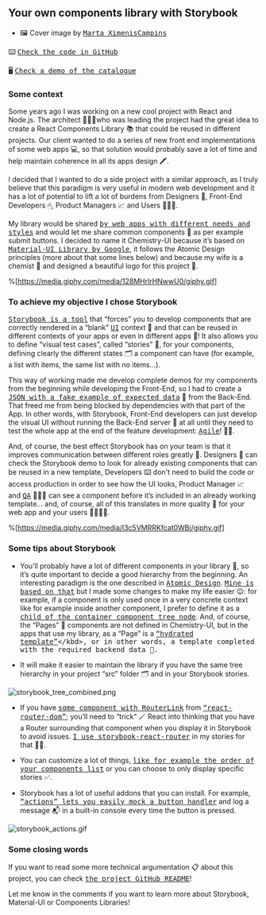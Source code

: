 ## Your own components library with Storybook

* 🖼 Cover image by <kbd>[Marta XimenisCampins](https://www.domestika.org/es/projects/686589-chemistry-ui)</kbd>

⌨️ <kbd>[Check the code in GitHub](https://github.com/W01fw00d/chemistry-ui)</kbd>

🖥 <kbd>[Check a demo of the catalogue](https://chemistry-ui.netlify.app/)</kbd>


### Some context

Some years ago I was working on a new cool project with React and Node.js. The architect 👨🏽‍💻who was leading the project had the great idea to create a React Components Library 📚 that could be reused in different projects. Our client wanted to do a series of new front end implementations of some web apps 💻, so that solution would probably save a lot of time and help maintain coherence in all its apps design 🖍.

I decided that I wanted to do a side project with a similar approach, as I truly believe that this paradigm is very useful in modern web development and it has a lot of potential to lift a lot of burdens from Designers 📐, Front-End Developers 🖱, Product Managers 📈 and Users 🙋🏻‍♀️.

My library would be shared <kbd>[by web apps with different needs and styles](https://github.com/W01fw00d/cooking-with-amateurs)</kbd> and would let me share common components 🧩 as per example submit buttons. I decided to name it Chemistry-UI because it’s based on <kbd>[Material-UI Library by Google](https://material-ui.com)</kbd>, it follows the Atomic Design principles (more about that some lines below) and because my wife is a chemist 🧪 and designed a beautiful logo for this project 🥰.

%[https://media.giphy.com/media/128MHrlrHNwwU0/giphy.gif]


### To achieve my objective I chose Storybook

<kbd>[Storybook is a tool](https://storybook.js.org/)</kbd> that “forces” you to develop components that are correctly rendered in a “blank” <kbd>[UI](https://en.m.wikipedia.org/wiki/User_interface)</kbd> context 📂 and that can be reused in different contexts of your apps or even in different apps 🔗! It also allows you to define “visual test cases”, called “stories” 📝, for your components, defining clearly the different states 🗂 a component can have (for example, a list with items, the same list with no items...).

This way of working made me develop complete demos for my components from the beginning while developing the Front-End, so I had to create a <kbd>[JSON with a fake example of expected data](https://github.com/W01fw00d/chemistry-ui/blob/master/.storybook/fake_data/recipes.json)</kbd> 📑 from the Back-End. That freed me from being blocked by dependencies with that part of the App. In other words, with Storybook, Front-End developers can just develop the visual UI without running the Back-End server 💽 at all until they need to test the whole app at the end of the feature development: <kbd>[Agile](https://en.m.wikipedia.org/wiki/Agile_software_development)</kbd>! 🤘🏿.

And, of course, the best effect Storybook has on your team is that it improves communication between different roles greatly 🤝. Designers 📐 can check the Storybook demo to look for already existing components that can be reused in a new template, Developers ⌨️ don't need to build the code or access production in order to see how the UI looks, Product Manager 📈 and <kbd>[QA](https://www.careerexplorer.com/careers/software-quality-assurance-engineer/)</kbd> 🕵🏼‍♀️ can see a component before it’s included in an already working template… and, of course, all of this translates in more quality 🌟 for your web app and your users 👩‍👩‍👦‍👦.

%[https://media.giphy.com/media/l3c5VMRRKfcat0WBi/giphy.gif]


### Some tips about Storybook

- You’ll probably have a lot of different components in your library 📔, so it’s quite important to decide a good hierarchy from the beginning. An interesting paradigm is the one described in <kbd>[Atomic Design](https://bradfrost.com/blog/post/atomic-web-design/)</kbd>. <kbd>[Mine is based on that](https://github.com/W01fw00d/chemistry-ui/tree/master/src/components)</kbd> but I made some changes to make my life easier 😉: for example, if a component is only used once in a very concrete context like for example inside another component, I prefer to define it as a <kbd>[child of the container component tree node](https://github.com/W01fw00d/chemistry-ui/tree/master/src/components/organisms/list/item)</kbd>. And, of course, the “Pages” 📄 components are not defined in Chemistry-UI, but in the apps that use my library, as a “Page” is a <kbd>[“hydrated template”](https://stackoverflow.com/questions/6991135/what-does-it-mean-to-hydrate-an-object#:~:text=Hydration%20refers%20to%20the%20process,is%20done%20for%20performance%20reasons.)</kbd>, or in other words, a template completed with the required backend data 💽.

- It will make it easier to maintain the library if you have the same tree hierarchy in your project “src” folder 🗂 and in your Storybook stories.


![storybook_tree_combined.png](https://cdn.hashnode.com/res/hashnode/image/upload/v1619516631151/Zw8QSDXPW.png)


- If you have <kbd>[some component with RouterLink](https://github.com/W01fw00d/chemistry-ui/blob/master/src/components/atoms/links/internal.jsx)</kbd> from <kbd>[“react-router-dom”](https://www.npmjs.com/package/react-router-dom)</kbd>; you’ll need to “trick” 🪄 React into thinking that you have a Router surrounding that component when you display it in Storybook to avoid issues. <kbd>[I use storybook-react-router](https://github.com/W01fw00d/chemistry-ui/blob/master/src/components/atoms/links/internal.stories.jsx)</kbd> in my stories for that 👍🏾.

- You can customize a lot of things, <kbd>[like for example the order of your components list](https://github.com/W01fw00d/chemistry-ui/blob/master/.storybook/preview.js#L4)</kbd> or you can choose to only display specific stories ✅.

- Storybook has a lot of useful addons that you can install. For example, <kbd>[“actions” lets you easily mock a button handler](https://github.com/W01fw00d/chemistry-ui/blob/master/src/components/atoms/buttons/icon.stories.jsx#L16)</kbd> and log a message 📬 in a built-in console every time the button is pressed.


![storybook_actions.gif](https://cdn.hashnode.com/res/hashnode/image/upload/v1619516671348/W9bPy8Ki6.gif)


### Some closing words

If you want to read some more technical argumentation 📋 about this project, you can check <kbd>[the project GitHub README](https://github.com/W01fw00d/chemistry-ui/blob/master/README.md)</kbd>!

Let me know in the comments if you want to learn more about Storybook, Material-UI or Components Libraries!
